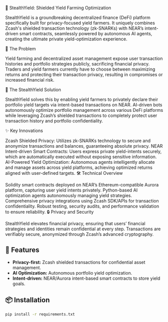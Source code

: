 🌿 StealthYield: Shielded Yield Farming Optimization

StealthYield is a groundbreaking decentralized finance (DeFi) platform specifically built for privacy-focused yield farmers. It uniquely combines Zcash's shielded transaction technology (zk-SNARKs) with NEAR’s intent-driven smart contracts, seamlessly powered by autonomous AI agents, creating the ultimate private yield-optimization experience.

🎯 The Problem

Yield farming and decentralized asset management expose user transaction histories and portfolio strategies publicly, sacrificing financial privacy. Traders and yield farmers currently have to choose between maximizing returns and protecting their transaction privacy, resulting in compromises or increased financial risk.

🚀 The StealthYield Solution

StealthYield solves this by enabling yield farmers to privately declare their portfolio yield targets via intent-based transactions on NEAR. AI-driven bots autonomously optimize portfolio management across various DeFi platforms while leveraging Zcash’s shielded transactions to completely protect user transaction history and portfolio confidentiality.

✨ Key Innovations

Zcash Shielded Privacy: Utilizes zk-SNARKs technology to secure and anonymize transactions and balances, guaranteeing absolute privacy.
NEAR Intent-driven Smart Contracts: Users express private yield-intents securely, which are automatically executed without exposing sensitive information.
AI-Powered Yield Optimization: Autonomous agents intelligently allocate and manage assets across yield platforms, achieving optimized returns aligned with user-defined targets.
🛠️ Technical Overview

Solidity smart contracts deployed on NEAR’s Ethereum-compatible Aurora platform, capturing user yield intents privately.
Python-based AI optimization agents autonomously managing yield strategies.
Comprehensive privacy integrations using Zcash SDK/APIs for transaction confidentiality.
Robust testing, security audits, and performance validation to ensure reliability.
🔒 Privacy and Security

StealthYield elevates financial privacy, ensuring that users’ financial strategies and identities remain confidential at every step. Transactions are verifiably secure, anonymized through Zcash’s advanced cryptography.

## 🚀 Features
- **Privacy-first:** Zcash shielded transactions for confidential asset management.
- **AI Optimization:** Autonomous portfolio yield optimization.
- **Intent-driven:** NEAR/Aurora intent-based smart contracts to store yield goals.

## 📦 Installation
```bash
pip install -r requirements.txt
